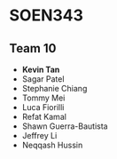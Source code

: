 # SOEN343
## Team 10
* **Kevin Tan**
* Sagar Patel
* Stephanie Chiang
* Tommy Mei
* Luca Fiorilli
* Refat Kamal
* Shawn Guerra-Bautista
* Jeffrey Li
* Neqqash Hussin
